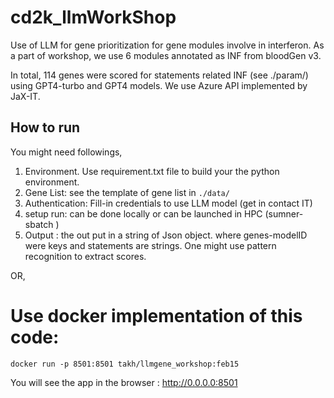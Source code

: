 # cd2k_llmWorkShop

Use of LLM for gene prioritization for gene modules involve in interferon.
As a part of workshop, we use 6 modules annotated as INF from bloodGen v3.

In total, 114 genes were scored for statements related INF (see ./param/) using GPT4-turbo and GPT4 models.
We use Azure API implemented by JaX-IT.

## How to run

You might need followings,

1. Environment. Use requirement.txt file to build your the python environment.
2. Gene List: see the template of gene list in `./data/`
3. Authentication: Fill-in credentials to use LLM model (get in contact IT)
4. setup run: can be done locally or can be launched in HPC (sumner- sbatch )
5. Output : the out put in a string of Json object. where genes-modelID were keys and statements are strings. One might use pattern recognition to extract scores. 


OR,
# Use docker implementation of this code:

`
docker run -p 8501:8501 takh/llmgene_workshop:feb15
`

You will see the app in the browser : http://0.0.0.0:8501 
